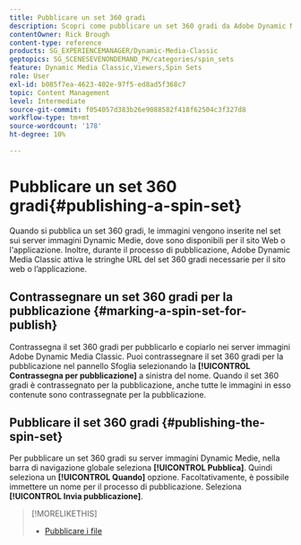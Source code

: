 ```yaml
---
title: Pubblicare un set 360 gradi
description: Scopri come pubblicare un set 360 gradi da Adobe Dynamic Media Classic.
contentOwner: Rick Brough
content-type: reference
products: SG_EXPERIENCEMANAGER/Dynamic-Media-Classic
geptopics: SG_SCENESEVENONDEMAND_PK/categories/spin_sets
feature: Dynamic Media Classic,Viewers,Spin Sets
role: User
exl-id: b085f7ea-4623-402e-97f5-ed8ad5f368c7
topic: Content Management
level: Intermediate
source-git-commit: f054057d383b26e9088582f418f62504c3f327d8
workflow-type: tm+mt
source-wordcount: '178'
ht-degree: 10%

---
```


# Pubblicare un set 360 gradi{#publishing-a-spin-set}

Quando si pubblica un set 360 gradi, le immagini vengono inserite nel set sui server immagini Dynamic Medie, dove sono disponibili per il sito Web o l&#39;applicazione. Inoltre, durante il processo di pubblicazione, Adobe Dynamic Media Classic attiva le stringhe URL del set 360 gradi necessarie per il sito web o l’applicazione.

## Contrassegnare un set 360 gradi per la pubblicazione {#marking-a-spin-set-for-publish}

Contrassegna il set 360 gradi per pubblicarlo e copiarlo nei server immagini Adobe Dynamic Media Classic. Puoi contrassegnare il set 360 gradi per la pubblicazione nel pannello Sfoglia selezionando la **[!UICONTROL Contrassegna per pubblicazione]** a sinistra del nome. Quando il set 360 gradi è contrassegnato per la pubblicazione, anche tutte le immagini in esso contenute sono contrassegnate per la pubblicazione.

## Pubblicare il set 360 gradi {#publishing-the-spin-set}

Per pubblicare un set 360 gradi su server immagini Dynamic Medie, nella barra di navigazione globale seleziona **[!UICONTROL Pubblica]**. Quindi seleziona un **[!UICONTROL Quando]** opzione. Facoltativamente, è possibile immettere un nome per il processo di pubblicazione. Seleziona **[!UICONTROL Invia pubblicazione]**.

>[!MORELIKETHIS]
>
>* [Pubblicare i file](publishing-files.md#publishing_files)
